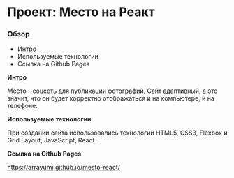 # Проект: Место на Реакт

### Обзор
* Интро
* Используемые технологии
* Ссылка на Github Pages

**Интро**

Место - соцсеть для публикации фотографий.
Сайт адаптивный, а это значит, что он будет корректно отображаться и на компьютере, и на телефоне.

**Используемые технологии**

При создании сайта использовались технологии HTML5, CSS3, Flexbox и Grid Layout, JavaScript, React.

**Ссылка на Github Pages**

https://arrayumi.github.io/mesto-react/
